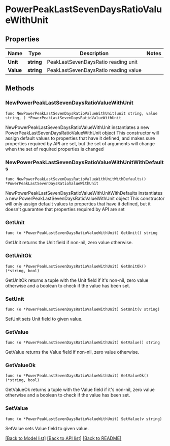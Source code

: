 # PowerPeakLastSevenDaysRatioValueWithUnit

## Properties

Name | Type | Description | Notes
------------ | ------------- | ------------- | -------------
**Unit** | **string** | PeakLastSevenDaysRatio reading unit | 
**Value** | **string** | PeakLastSevenDaysRatio reading value | 

## Methods

### NewPowerPeakLastSevenDaysRatioValueWithUnit

`func NewPowerPeakLastSevenDaysRatioValueWithUnit(unit string, value string, ) *PowerPeakLastSevenDaysRatioValueWithUnit`

NewPowerPeakLastSevenDaysRatioValueWithUnit instantiates a new PowerPeakLastSevenDaysRatioValueWithUnit object
This constructor will assign default values to properties that have it defined,
and makes sure properties required by API are set, but the set of arguments
will change when the set of required properties is changed

### NewPowerPeakLastSevenDaysRatioValueWithUnitWithDefaults

`func NewPowerPeakLastSevenDaysRatioValueWithUnitWithDefaults() *PowerPeakLastSevenDaysRatioValueWithUnit`

NewPowerPeakLastSevenDaysRatioValueWithUnitWithDefaults instantiates a new PowerPeakLastSevenDaysRatioValueWithUnit object
This constructor will only assign default values to properties that have it defined,
but it doesn't guarantee that properties required by API are set

### GetUnit

`func (o *PowerPeakLastSevenDaysRatioValueWithUnit) GetUnit() string`

GetUnit returns the Unit field if non-nil, zero value otherwise.

### GetUnitOk

`func (o *PowerPeakLastSevenDaysRatioValueWithUnit) GetUnitOk() (*string, bool)`

GetUnitOk returns a tuple with the Unit field if it's non-nil, zero value otherwise
and a boolean to check if the value has been set.

### SetUnit

`func (o *PowerPeakLastSevenDaysRatioValueWithUnit) SetUnit(v string)`

SetUnit sets Unit field to given value.


### GetValue

`func (o *PowerPeakLastSevenDaysRatioValueWithUnit) GetValue() string`

GetValue returns the Value field if non-nil, zero value otherwise.

### GetValueOk

`func (o *PowerPeakLastSevenDaysRatioValueWithUnit) GetValueOk() (*string, bool)`

GetValueOk returns a tuple with the Value field if it's non-nil, zero value otherwise
and a boolean to check if the value has been set.

### SetValue

`func (o *PowerPeakLastSevenDaysRatioValueWithUnit) SetValue(v string)`

SetValue sets Value field to given value.



[[Back to Model list]](../README.md#documentation-for-models) [[Back to API list]](../README.md#documentation-for-api-endpoints) [[Back to README]](../README.md)


